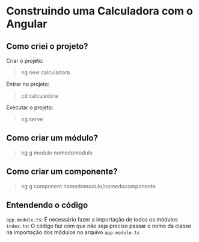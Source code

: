 # Construindo uma Calculadora com o Angular
## Como criei o projeto?
Criar o projeto:
>ng new calculadora

Entrar no projeto:
>cd calculadora

Executar o projeto:
>ng serve

## Como criar um módulo?
>ng g module nomedomodulo

## Como criar um componente?
>ng g component nomedomodulo/nomedocomponente

## Entendendo o código
`app.module.ts`: É necessário fazer a importação de todos os módulos
`index.ts`: O código faz com que não seja preciso passar o nome da classe na importação dos módulos no arquivo `app.module.ts` 

